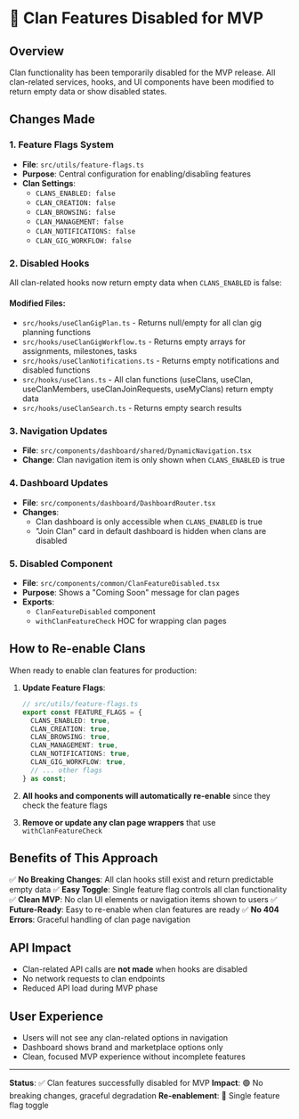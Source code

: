 # 🚧 Clan Features Disabled for MVP

## Overview

Clan functionality has been temporarily disabled for the MVP release. All clan-related services, hooks, and UI components have been modified to return empty data or show disabled states.

## Changes Made

### 1. Feature Flags System

- **File**: `src/utils/feature-flags.ts`
- **Purpose**: Central configuration for enabling/disabling features
- **Clan Settings**:
  - `CLANS_ENABLED: false`
  - `CLAN_CREATION: false`
  - `CLAN_BROWSING: false`
  - `CLAN_MANAGEMENT: false`
  - `CLAN_NOTIFICATIONS: false`
  - `CLAN_GIG_WORKFLOW: false`

### 2. Disabled Hooks

All clan-related hooks now return empty data when `CLANS_ENABLED` is false:

#### Modified Files:

- `src/hooks/useClanGigPlan.ts` - Returns null/empty for all clan gig planning functions
- `src/hooks/useClanGigWorkflow.ts` - Returns empty arrays for assignments, milestones, tasks
- `src/hooks/useClanNotifications.ts` - Returns empty notifications and disabled functions
- `src/hooks/useClans.ts` - All clan functions (useClans, useClan, useClanMembers, useClanJoinRequests, useMyClans) return empty data
- `src/hooks/useClanSearch.ts` - Returns empty search results

### 3. Navigation Updates

- **File**: `src/components/dashboard/shared/DynamicNavigation.tsx`
- **Change**: Clan navigation item is only shown when `CLANS_ENABLED` is true

### 4. Dashboard Updates

- **File**: `src/components/dashboard/DashboardRouter.tsx`
- **Changes**:
  - Clan dashboard is only accessible when `CLANS_ENABLED` is true
  - "Join Clan" card in default dashboard is hidden when clans are disabled

### 5. Disabled Component

- **File**: `src/components/common/ClanFeatureDisabled.tsx`
- **Purpose**: Shows a "Coming Soon" message for clan pages
- **Exports**:
  - `ClanFeatureDisabled` component
  - `withClanFeatureCheck` HOC for wrapping clan pages

## How to Re-enable Clans

When ready to enable clan features for production:

1. **Update Feature Flags**:

   ```typescript
   // src/utils/feature-flags.ts
   export const FEATURE_FLAGS = {
     CLANS_ENABLED: true,
     CLAN_CREATION: true,
     CLAN_BROWSING: true,
     CLAN_MANAGEMENT: true,
     CLAN_NOTIFICATIONS: true,
     CLAN_GIG_WORKFLOW: true,
     // ... other flags
   } as const;
   ```

2. **All hooks and components will automatically re-enable** since they check the feature flags

3. **Remove or update any clan page wrappers** that use `withClanFeatureCheck`

## Benefits of This Approach

✅ **No Breaking Changes**: All clan hooks still exist and return predictable empty data
✅ **Easy Toggle**: Single feature flag controls all clan functionality  
✅ **Clean MVP**: No clan UI elements or navigation items shown to users
✅ **Future-Ready**: Easy to re-enable when clan features are ready
✅ **No 404 Errors**: Graceful handling of clan page navigation

## API Impact

- Clan-related API calls are **not made** when hooks are disabled
- No network requests to clan endpoints
- Reduced API load during MVP phase

## User Experience

- Users will not see any clan-related options in navigation
- Dashboard shows brand and marketplace options only
- Clean, focused MVP experience without incomplete features

---

**Status**: ✅ Clan features successfully disabled for MVP
**Impact**: 🟢 No breaking changes, graceful degradation
**Re-enablement**: 🔄 Single feature flag toggle
